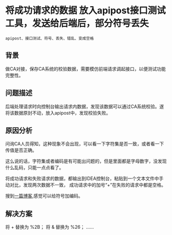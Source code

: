 # 将成功请求的数据 放入apipost接口测试工具，发送给后端后，部分符号丢失

    apipost、接口测试、符号、丢失、错乱、变成空格

## 背景

做CA对接，保存CA系统的校验数据，需要模仿前端请求调起接口，以便测试功能完整性。

## 问题描述

后端处理请求时向控制台输出请求内数据，发现该数据可以通过CA系统校验。遂将该数据原封不动，放入apipost中，发现校验失败。

## 原因分析

问询CA人员得知，这种现象不会出现，可以看一下字符集是否一致，或者看一下传值是否正确。

这么说的话，字符集或者编码是有可能出问题的，但是里面都是字母数字，没发现什么乱码，只能一点点看了。

将成功请求和失败请求的数据，都输出到IDEA控制台，粘贴到一个文本文件中手动对比，发现两次数据不一致，
成功请求中的加号“+”在失败的请求中都是空格。

搜到[一篇博客](https://www.cnblogs.com/jason-liu-blogs/archive/2012/09/12/2682324.html),感觉可以给符号加编码。

## 解决方案

将 + 替换为 %2B；
将 & 替换为 %26；
……